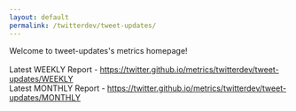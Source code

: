 ```yaml
---
layout: default
permalink: /twitterdev/tweet-updates/
---
```

Welcome to tweet-updates's metrics homepage!
<br><br>
Latest WEEKLY Report - <a href="https://twitter.github.io/metrics/twitterdev/tweet-updates/WEEKLY">https://twitter.github.io/metrics/twitterdev/tweet-updates/WEEKLY</a>
<br>
Latest MONTHLY Report - <a href="https://twitter.github.io/metrics/twitterdev/tweet-updates/MONTHLY">https://twitter.github.io/metrics/twitterdev/tweet-updates/MONTHLY</a>
<br>
